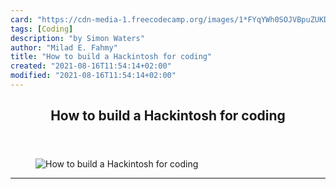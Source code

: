 ```yaml
---
card: "https://cdn-media-1.freecodecamp.org/images/1*FYqYWh0SOJVBpuZUKDBtAg.jpeg"
tags: [Coding]
description: "by Simon Waters"
author: "Milad E. Fahmy"
title: "How to build a Hackintosh for coding"
created: "2021-08-16T11:54:14+02:00"
modified: "2021-08-16T11:54:14+02:00"
---
```

<div class="site-wrapper">
<main id="site-main" class="site-main outer">
<div class="inner">
<article class="post-full post tag-coding tag-hackintosh tag-apple tag-tech tag-technology ">
<header class="post-full-header">
<h1 class="post-full-title">How to build a Hackintosh for coding</h1>
</header>
<figure class="post-full-image">
<picture>
<source media="(max-width: 700px)" sizes="1px" srcset="data:image/gif;base64,R0lGODlhAQABAIAAAAAAAP///yH5BAEAAAAALAAAAAABAAEAAAIBRAA7 1w">
<source media="(min-width: 701px)" sizes="(max-width: 800px) 400px,
(max-width: 1170px) 700px,
1400px" srcset="https://cdn-media-1.freecodecamp.org/images/1*FYqYWh0SOJVBpuZUKDBtAg.jpeg 300w,
https://cdn-media-1.freecodecamp.org/images/1*FYqYWh0SOJVBpuZUKDBtAg.jpeg 600w,
https://cdn-media-1.freecodecamp.org/images/1*FYqYWh0SOJVBpuZUKDBtAg.jpeg 1000w,
https://cdn-media-1.freecodecamp.org/images/1*FYqYWh0SOJVBpuZUKDBtAg.jpeg 2000w">
<img onerror="this.style.display='none'" src="https://cdn-media-1.freecodecamp.org/images/1*FYqYWh0SOJVBpuZUKDBtAg.jpeg" alt="How to build a Hackintosh for coding">
</picture>
</figure>
<section class="post-full-content">
<div class="post-content medium-migrated-article">
</div>
<hr>
</section>
</article>
</div>
</main>
</div>
<!-- Google Tag Manager (noscript) -->
<!-- End Google Tag Manager (noscript) -->
